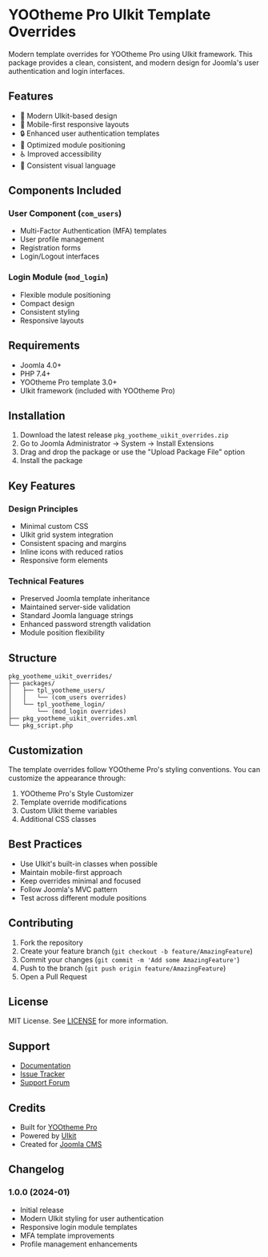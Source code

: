 # YOOtheme Pro UIkit Template Overrides

Modern template overrides for YOOtheme Pro using UIkit framework. This package provides a clean, consistent, and modern design for Joomla's user authentication and login interfaces.

## Features

- 🎨 Modern UIkit-based design
- 📱 Mobile-first responsive layouts
- 🔒 Enhanced user authentication templates
- 🎯 Optimized module positioning
- ♿ Improved accessibility
- 🔄 Consistent visual language

## Components Included

### User Component (`com_users`)
- Multi-Factor Authentication (MFA) templates
- User profile management
- Registration forms
- Login/Logout interfaces

### Login Module (`mod_login`)
- Flexible module positioning
- Compact design
- Consistent styling
- Responsive layouts

## Requirements

- Joomla 4.0+
- PHP 7.4+
- YOOtheme Pro template 3.0+
- UIkit framework (included with YOOtheme Pro)

## Installation

1. Download the latest release `pkg_yootheme_uikit_overrides.zip`
2. Go to Joomla Administrator → System → Install Extensions
3. Drag and drop the package or use the "Upload Package File" option
4. Install the package

## Key Features

### Design Principles
- Minimal custom CSS
- UIkit grid system integration
- Consistent spacing and margins
- Inline icons with reduced ratios
- Responsive form elements

### Technical Features
- Preserved Joomla template inheritance
- Maintained server-side validation
- Standard Joomla language strings
- Enhanced password strength validation
- Module position flexibility

## Structure

```
pkg_yootheme_uikit_overrides/
├── packages/
│   ├── tpl_yootheme_users/
│   │   └── (com_users overrides)
│   └── tpl_yootheme_login/
│       └── (mod_login overrides)
├── pkg_yootheme_uikit_overrides.xml
└── pkg_script.php
```

## Customization

The template overrides follow YOOtheme Pro's styling conventions. You can customize the appearance through:

1. YOOtheme Pro's Style Customizer
2. Template override modifications
3. Custom UIkit theme variables
4. Additional CSS classes

## Best Practices

- Use UIkit's built-in classes when possible
- Maintain mobile-first approach
- Keep overrides minimal and focused
- Follow Joomla's MVC pattern
- Test across different module positions

## Contributing

1. Fork the repository
2. Create your feature branch (`git checkout -b feature/AmazingFeature`)
3. Commit your changes (`git commit -m 'Add some AmazingFeature'`)
4. Push to the branch (`git push origin feature/AmazingFeature`)
5. Open a Pull Request

## License

MIT License. See [LICENSE](LICENSE) for more information.

## Support

- [Documentation](https://your-documentation-url.com)
- [Issue Tracker](https://your-issue-tracker-url.com)
- [Support Forum](https://your-support-forum-url.com)

## Credits

- Built for [YOOtheme Pro](https://yootheme.com/page-builder)
- Powered by [UIkit](https://getuikit.com/)
- Created for [Joomla CMS](https://www.joomla.org/)

## Changelog

### 1.0.0 (2024-01)
- Initial release
- Modern UIkit styling for user authentication
- Responsive login module templates
- MFA template improvements
- Profile management enhancements

